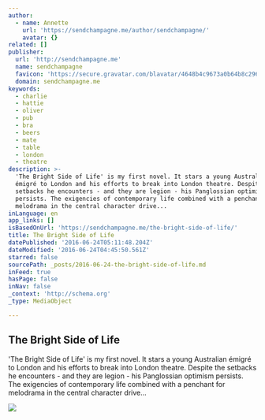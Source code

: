 ```yaml
---
author:
  - name: Annette
    url: 'https://sendchampagne.me/author/sendchampagne/'
    avatar: {}
related: []
publisher:
  url: 'http://sendchampagne.me'
  name: sendchampagne
  favicon: 'https://secure.gravatar.com/blavatar/4648b4c9673a0b64b8c296ad96f6a8fc?s=16'
  domain: sendchampagne.me
keywords:
  - charlie
  - hattie
  - oliver
  - pub
  - bra
  - beers
  - mate
  - table
  - london
  - theatre
description: >-
  'The Bright Side of Life' is my first novel. It stars a young Australian
  émigré to London and his efforts to break into London theatre. Despite the
  setbacks he encounters - and they are legion - his Panglossian optimism
  persists. The exigencies of contemporary life combined with a penchant for
  melodrama in the central character drive...
inLanguage: en
app_links: []
isBasedOnUrl: 'https://sendchampagne.me/the-bright-side-of-life/'
title: The Bright Side of Life
datePublished: '2016-06-24T05:11:48.204Z'
dateModified: '2016-06-24T04:45:50.561Z'
starred: false
sourcePath: _posts/2016-06-24-the-bright-side-of-life.md
inFeed: true
hasPage: false
inNav: false
_context: 'http://schema.org'
_type: MediaObject

---
```

<article style=""><h1>The Bright Side of Life</h1><p>'The Bright Side of Life' is my first novel. It stars a young Australian émigré to London and his efforts to break into London theatre. Despite the setbacks he encounters - and they are legion - his Panglossian optimism persists. The exigencies of contemporary life combined with a penchant for melodrama in the central character drive...</p><img src="https://i2.wp.com/sendchampagne.files.wordpress.com/2014/10/bright-side-of-life-cover_01-1.jpg?fit=440%2C330&amp;ssl=1" /></article>
